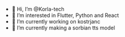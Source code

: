 - 👋 Hi, I’m @Korla-tech
- 👀 I’m interested in Flutter, Python and React
- 🚀 I’m currently working on kostrjanc
- 🌱 I’m currently making a sorbian tts model

<!---
Korla-tech/Korla-tech is a ✨ special ✨ repository because its `README.md` (this file) appears on your GitHub profile.
You can click the Preview link to take a look at your changes.
--->
